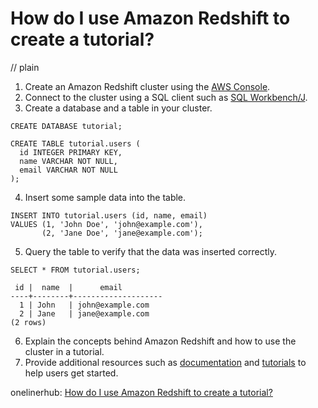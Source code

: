 # How do I use Amazon Redshift to create a tutorial?
// plain

1. Create an Amazon Redshift cluster using the [AWS Console](https://console.aws.amazon.com/redshift/home).
2. Connect to the cluster using a SQL client such as [SQL Workbench/J](https://docs.aws.amazon.com/redshift/latest/mgmt/connecting-using-workbench.html).
3. Create a database and a table in your cluster.

```
CREATE DATABASE tutorial;

CREATE TABLE tutorial.users (
  id INTEGER PRIMARY KEY,
  name VARCHAR NOT NULL,
  email VARCHAR NOT NULL
);
```

4. Insert some sample data into the table.

```
INSERT INTO tutorial.users (id, name, email)
VALUES (1, 'John Doe', 'john@example.com'),
       (2, 'Jane Doe', 'jane@example.com');
```

5. Query the table to verify that the data was inserted correctly.

```
SELECT * FROM tutorial.users;

 id |  name  |      email
----+--------+--------------------
  1 | John   | john@example.com
  2 | Jane   | jane@example.com
(2 rows)
```

6. Explain the concepts behind Amazon Redshift and how to use the cluster in a tutorial.
7. Provide additional resources such as [documentation](https://docs.aws.amazon.com/redshift/latest/gsg/rs-gsg-overview.html) and [tutorials](https://aws.amazon.com/getting-started/tutorials/create-cluster-database-redshift/) to help users get started.

onelinerhub: [How do I use Amazon Redshift to create a tutorial?](https://onelinerhub.com/amazon-redshift/how-do-i-use-amazon-redshift-to-create-a-tutorial)